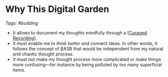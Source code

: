 # Why This Digital Garden

_Tags: #budding_

- It allows to document my thoughts mindfully through a [[Curaged Recording]].
- It must enable me to *think better* and connect ideas. In other words, it follows the concept of BASB that would be independent from my natural and chaotic thought process.
- It must not make my thought process more complicated or make things more confusing—for instance by being polluted by too many superficial items.

[//begin]: # "Autogenerated link references for markdown compatibility"
[Curaged Recording]: curaged-recording "Curaged Recording"
[//end]: # "Autogenerated link references"